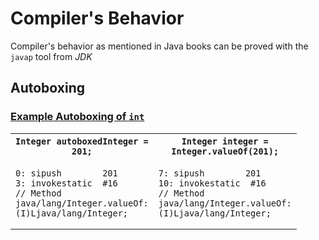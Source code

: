 # Compiler's Behavior
Compiler's behavior as mentioned in Java books can be proved with the `javap` tool from *JDK*
## Autoboxing
### [Example Autoboxing of `int`]()
<table>
	<col width="20">
  	<col width="20">
	<tr>
		<th><code>Integer autoboxedInteger = 201;</code></th>		
		<th><code>Integer integer = Integer.valueOf(201);</code></th>
	</tr>
	<tr>
		<td>
<code><pre>
0: sipush        201
3: invokestatic  #16
// Method java/lang/Integer.valueOf:(I)Ljava/lang/Integer;
</code></pre>
		</td>	
		<td>
<code><pre>
7: sipush        201
10: invokestatic  #16	
// Method java/lang/Integer.valueOf:(I)Ljava/lang/Integer;
</code></pre>
		</td>
	</tr>
</table>





